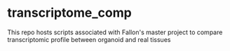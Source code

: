 # transcriptome_comp
This repo hosts scripts associated with Fallon's master project to compare transcriptomic profile between organoid and real tissues
